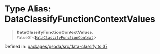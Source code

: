 # Type Alias: DataClassifyFunctionContextValues

> **DataClassifyFunctionContextValues**: `ValueOf`\<[`DataClassifyFunctionContext`](DataClassifyFunctionContext.md)\>

Defined in: [packages/geoda/src/data-classify.ts:37](https://github.com/GeoDaCenter/openassistant/blob/1a6f158a9bc0914d446c35a467a546a572748a5e/packages/geoda/src/data-classify.ts#L37)

